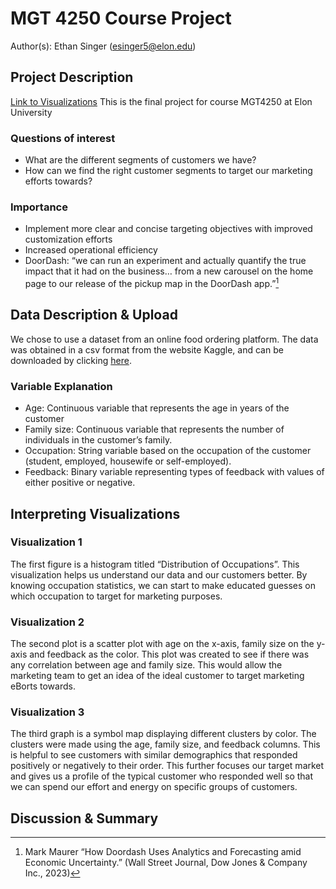 # MGT 4250 Course Project
Author(s): Ethan Singer (esinger5@elon.edu)

## Project Description
[Link to Visualizations](https://public.tableau.com/views/MGT4250_Final/Sheet1?:language=en-US&:sid=&:display_count=n&:origin=viz_share_link)
This is the final project for course MGT4250 at Elon University
### Questions of interest
- What are the different segments of customers we have?
- How can we find the right customer segments to target our marketing efforts towards?
### Importance
- Implement more clear and concise targeting objectives with improved customization efforts
- Increased operational efficiency
- DoorDash: “we can run an experiment and actually quantify the true impact that it had on the business… from a new
carousel on the home page to our release of the pickup map in the DoorDash app.”[^1]

[^1]:Mark Maurer “How Doordash Uses Analytics and Forecasting amid Economic Uncertainty.” (Wall Street
Journal, Dow Jones & Company Inc., 2023)

## Data Description & Upload
We chose to use a dataset from an online food ordering platform. The data was
obtained in a csv format from the website Kaggle, and can be downloaded by clicking [here](https://www.kaggle.com/datasets/sudarshan24byte/online-food-dataset).
### Variable Explanation
- Age: Continuous variable that represents the age in years of the customer
- Family size: Continuous variable that represents the number of individuals in the customer’s family. 
- Occupation: String variable based on the occupation of the customer (student, employed, housewife or self-employed).
- Feedback: Binary variable representing types of feedback with values of either positive or negative.

## Interpreting Visualizations

### Visualization 1
The first figure is a histogram titled “Distribution of Occupations”. This visualization
helps us understand our data and our customers better. By knowing occupation statistics,
we can start to make educated guesses on which occupation to target for marketing
purposes.

### Visualization 2
The second plot is a scatter plot with age on the x-axis, family size on the y-axis and
feedback as the color. This plot was created to see if there was any correlation between
age and family size. This would allow the marketing team to get an idea of the ideal
customer to target marketing eBorts towards.

### Visualization 3
The third graph is a symbol map displaying different clusters by color. The clusters
were made using the age, family size, and feedback columns. This is helpful to see
customers with similar demographics that responded positively or negatively to their order.
This further focuses our target market and gives us a profile of the typical customer who
responded well so that we can spend our effort and energy on specific groups of
customers.

## Discussion & Summary




